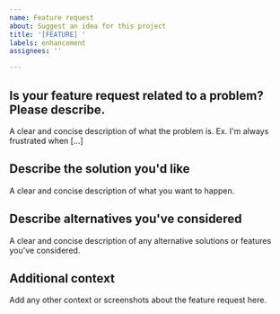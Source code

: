 ```yaml
---
name: Feature request
about: Suggest an idea for this project
title: '[FEATURE] '
labels: enhancement
assignees: ''

---
```


## Is your feature request related to a problem? Please describe.
A clear and concise description of what the problem is. Ex. I'm always frustrated when [...]

## Describe the solution you'd like
A clear and concise description of what you want to happen.

## Describe alternatives you've considered
A clear and concise description of any alternative solutions or features you've considered.

## Additional context
Add any other context or screenshots about the feature request here.